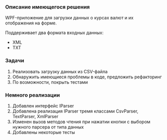 ### Описание имеющегося решения

WPF-приложение для загрузки данных о курсах валют и их отображения на форме.

Поддерживает два формата входных данных:
- XML
- TXT

### Задачи

1. Реализовать загрузку данных из CSV-файла
2. Обнаружить имеющиеся проблемы в коде, предложить рефакторинг
3. По возможности, покрыть тестами

### Немного реализации
1) Добавлен интерфейс IParser
2) Добавлена реализация IParser тремя классами CsvParser, TextParser, XmlParser
3) Изменен вызов методов чтения при нажатии кнопки с выбором нужного парсера от типа данных
4) Добавлены некоторые тесты

